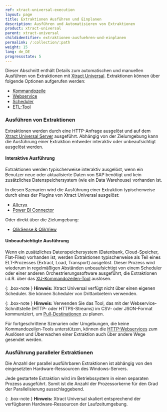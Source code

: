 ```yaml
---
ref: xtract-universal-execution
layout: page
title: Extraktionen Ausführen und Einplanen 
description: Ausführen und Automatisieren von Extraktionen
product: xtract-universal
parent: xtract-universal
childidentifier: extraktionen-ausfuehren-und-einplanen
permalink: /:collection/:path
weight: 15
lang: de_DE
progressstate: 5
---
```

Dieser Abschnitt enthält Details zum automatischen und manuellen Ausführen von Extraktionen mit [Xtract Universal](./erste-schritte/eine-extraktion-ausfuehren). 
Extraktionen können über folgende Optionen aufgerufen werden:
- [Kommandozeile](./extraktionen-ausfuehren-und-einplanen/call-via-commandline)
- [Webservice](./extraktionen-ausfuehren-und-einplanen/call-via-webservice) 
- [Scheduler](./extraktionen-ausfuehren-und-einplanen/call-via-scheduler)
- [ETL-Tool](./extraktionen-ausfuehren-und-einplanen/call-via-etl)

### Ausführen von Extraktionen

Extraktionen werden durch eine HTTP-Anfrage ausgelöst und auf dem [Xtract Universal Server](./server#extraktion-auf-dem-server-ausführen) ausgeführt.
Abhängig von der Zielumgebung kann die Ausführung einer Extraktion entweder interaktiv oder unbeaufsichtigt ausgelöst werden.

#### Interaktive Ausführung
Extraktionen werden typischerweise interaktiv ausgelöst, wenn ein Benutzer neue oder aktualisierte Daten von SAP benötigt und kein zusätzliches Datenspeichersystem (wie ein Data Warehouse) vorhanden ist.

In diesen Szenarien wird die Ausführung einer Extraktion typischerweise durch eines der Plugins von Xtract Universal ausgelöst:
- [Alteryx](./destinationen/alteryx-de)
- [Power BI Connector](./destinationen/Power-BI-Connector)

Oder direkt über die Zielumgebung:
- [QlikSense & QlikView](./destinationen/qlik)

#### Unbeaufsichtigte Ausführung

Wenn ein zusätzliches Datenspeichersystem (Datenbank, Cloud-Speicher, Flat-Files) vorhanden ist, werden Extraktionen typischerweise als Teil eines ELT-Prozesses (Extract, Load, Transport) ausgelöst.
Dieser Prozess wird wiederum in regelmäßigen Abständen unbeaufsichtigt von einem Scheduler oder einer anderen Orchestrierungssoftware ausgeführt, die Extraktionen i.d.R. über das [XU-Kommandozeilen-Tool](./extraktionen-ausfuehren-und-einplanen/call-via-commandline) auslösen.

{: .box-note }
**Hinweis:** Xtract Universal verfügt nicht über einen eigenen Scheduler. Sie können Scheduler von Drittanbietern verwenden. 

{: .box-note }
**Hinweis:** Verwenden Sie das Tool, das mit der Webservice-Schnittstelle (HTTP- oder HTTPS-Streams) im CSV- oder JSON-Format kommuniziert, um [Pull-Destinationen](./destinationen#pull--und-push-destinationen) zu planen.

Für fortgeschrittene Szenarien oder Umgebungen, die keine Kommandozeilen-Tools unterstützen, können die [HTTP-Webservices](./extraktionen-ausfuehren-und-einplanen/call-via-webservice) zum Auslösen und Überwachen einer Extraktion auch über andere Wege gesendet werden.

### Ausführung paralleler Extraktionen
Die Anzahl der parallel ausführbaren Extraktionen ist abhängig von den eingesetzten Hardware-Ressourcen des Windows-Servers.

Jede gestartete Extraktion wird im Betriebssystem in einen separaten Prozess ausgeführt. Somit ist die Anzahl der Prozessorkerne für den Grad der Parallelisierung ausschlaggebend.

{: .box-note }
**Hinweis:** Xtract Universal skaliert entsprechend der verfügbaren Hardware-Ressourcen der Laufzeitumgebung.